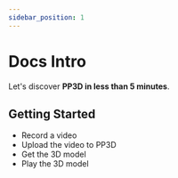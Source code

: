 ```yaml
---
sidebar_position: 1
---
```


# Docs Intro

Let's discover **PP3D in less than 5 minutes**.

## Getting Started

- Record a video
- Upload the video to PP3D
- Get the 3D model
- Play the 3D model
